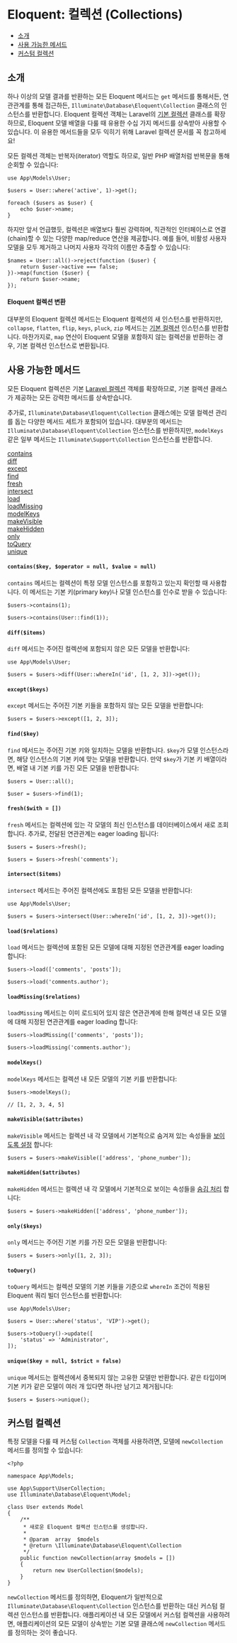 # Eloquent: 컬렉션 (Collections)

- [소개](#introduction)
- [사용 가능한 메서드](#available-methods)
- [커스텀 컬렉션](#custom-collections)

<a name="introduction"></a>
## 소개

하나 이상의 모델 결과를 반환하는 모든 Eloquent 메서드는 `get` 메서드를 통해서든, 연관관계를 통해 접근하든, `Illuminate\Database\Eloquent\Collection` 클래스의 인스턴스를 반환합니다. Eloquent 컬렉션 객체는 Laravel의 [기본 컬렉션](/docs/{{version}}/collections) 클래스를 확장하므로, Eloquent 모델 배열을 다룰 때 유용한 수십 가지 메서드를 상속받아 사용할 수 있습니다. 이 유용한 메서드들을 모두 익히기 위해 Laravel 컬렉션 문서를 꼭 참고하세요!

모든 컬렉션 객체는 반복자(iterator) 역할도 하므로, 일반 PHP 배열처럼 반복문을 통해 순회할 수 있습니다:

```
use App\Models\User;

$users = User::where('active', 1)->get();

foreach ($users as $user) {
    echo $user->name;
}
```

하지만 앞서 언급했듯, 컬렉션은 배열보다 훨씬 강력하며, 직관적인 인터페이스로 연결(chain)할 수 있는 다양한 map/reduce 연산을 제공합니다. 예를 들어, 비활성 사용자 모델을 모두 제거하고 나머지 사용자 각각의 이름만 추출할 수 있습니다:

```
$names = User::all()->reject(function ($user) {
    return $user->active === false;
})->map(function ($user) {
    return $user->name;
});
```

<a name="eloquent-collection-conversion"></a>
#### Eloquent 컬렉션 변환

대부분의 Eloquent 컬렉션 메서드는 Eloquent 컬렉션의 새 인스턴스를 반환하지만, `collapse`, `flatten`, `flip`, `keys`, `pluck`, `zip` 메서드는 [기본 컬렉션](/docs/{{version}}/collections) 인스턴스를 반환합니다. 마찬가지로, `map` 연산이 Eloquent 모델을 포함하지 않는 컬렉션을 반환하는 경우, 기본 컬렉션 인스턴스로 변환됩니다.

<a name="available-methods"></a>
## 사용 가능한 메서드

모든 Eloquent 컬렉션은 기본 [Laravel 컬렉션](/docs/{{version}}/collections#available-methods) 객체를 확장하므로, 기본 컬렉션 클래스가 제공하는 모든 강력한 메서드를 상속받습니다.

추가로, `Illuminate\Database\Eloquent\Collection` 클래스에는 모델 컬렉션 관리를 돕는 다양한 메서드 세트가 포함되어 있습니다. 대부분의 메서드는 `Illuminate\Database\Eloquent\Collection` 인스턴스를 반환하지만, `modelKeys` 같은 일부 메서드는 `Illuminate\Support\Collection` 인스턴스를 반환합니다.

<div id="collection-method-list" markdown="1">

[contains](#method-contains)  
[diff](#method-diff)  
[except](#method-except)  
[find](#method-find)  
[fresh](#method-fresh)  
[intersect](#method-intersect)  
[load](#method-load)  
[loadMissing](#method-loadMissing)  
[modelKeys](#method-modelKeys)  
[makeVisible](#method-makeVisible)  
[makeHidden](#method-makeHidden)  
[only](#method-only)  
[toQuery](#method-toquery)  
[unique](#method-unique)

</div>

<a name="method-contains"></a>
#### `contains($key, $operator = null, $value = null)`

`contains` 메서드는 컬렉션이 특정 모델 인스턴스를 포함하고 있는지 확인할 때 사용합니다. 이 메서드는 기본 키(primary key)나 모델 인스턴스를 인수로 받을 수 있습니다:

```
$users->contains(1);

$users->contains(User::find(1));
```

<a name="method-diff"></a>
#### `diff($items)`

`diff` 메서드는 주어진 컬렉션에 포함되지 않은 모든 모델을 반환합니다:

```
use App\Models\User;

$users = $users->diff(User::whereIn('id', [1, 2, 3])->get());
```

<a name="method-except"></a>
#### `except($keys)`

`except` 메서드는 주어진 기본 키들을 포함하지 않는 모든 모델을 반환합니다:

```
$users = $users->except([1, 2, 3]);
```

<a name="method-find"></a>
#### `find($key)`

`find` 메서드는 주어진 기본 키와 일치하는 모델을 반환합니다. `$key`가 모델 인스턴스라면, 해당 인스턴스의 기본 키에 맞는 모델을 반환합니다. 만약 `$key`가 기본 키 배열이라면, 배열 내 기본 키를 가진 모든 모델을 반환합니다:

```
$users = User::all();

$user = $users->find(1);
```

<a name="method-fresh"></a>
#### `fresh($with = [])`

`fresh` 메서드는 컬렉션에 있는 각 모델의 최신 인스턴스를 데이터베이스에서 새로 조회합니다. 추가로, 전달된 연관관계는 eager loading 됩니다:

```
$users = $users->fresh();

$users = $users->fresh('comments');
```

<a name="method-intersect"></a>
#### `intersect($items)`

`intersect` 메서드는 주어진 컬렉션에도 포함된 모든 모델을 반환합니다:

```
use App\Models\User;

$users = $users->intersect(User::whereIn('id', [1, 2, 3])->get());
```

<a name="method-load"></a>
#### `load($relations)`

`load` 메서드는 컬렉션에 포함된 모든 모델에 대해 지정된 연관관계를 eager loading 합니다:

```
$users->load(['comments', 'posts']);

$users->load('comments.author');
```

<a name="method-loadMissing"></a>
#### `loadMissing($relations)`

`loadMissing` 메서드는 이미 로드되어 있지 않은 연관관계에 한해 컬렉션 내 모든 모델에 대해 지정된 연관관계를 eager loading 합니다:

```
$users->loadMissing(['comments', 'posts']);

$users->loadMissing('comments.author');
```

<a name="method-modelKeys"></a>
#### `modelKeys()`

`modelKeys` 메서드는 컬렉션 내 모든 모델의 기본 키를 반환합니다:

```
$users->modelKeys();

// [1, 2, 3, 4, 5]
```

<a name="method-makeVisible"></a>
#### `makeVisible($attributes)`

`makeVisible` 메서드는 컬렉션 내 각 모델에서 기본적으로 숨겨져 있는 속성들을 [보이도록 설정](/docs/{{version}}/eloquent-serialization#hiding-attributes-from-json) 합니다:

```
$users = $users->makeVisible(['address', 'phone_number']);
```

<a name="method-makeHidden"></a>
#### `makeHidden($attributes)`

`makeHidden` 메서드는 컬렉션 내 각 모델에서 기본적으로 보이는 속성들을 [숨김 처리](/docs/{{version}}/eloquent-serialization#hiding-attributes-from-json) 합니다:

```
$users = $users->makeHidden(['address', 'phone_number']);
```

<a name="method-only"></a>
#### `only($keys)`

`only` 메서드는 주어진 기본 키를 가진 모든 모델을 반환합니다:

```
$users = $users->only([1, 2, 3]);
```

<a name="method-toquery"></a>
#### `toQuery()`

`toQuery` 메서드는 컬렉션 모델의 기본 키들을 기준으로 `whereIn` 조건이 적용된 Eloquent 쿼리 빌더 인스턴스를 반환합니다:

```
use App\Models\User;

$users = User::where('status', 'VIP')->get();

$users->toQuery()->update([
    'status' => 'Administrator',
]);
```

<a name="method-unique"></a>
#### `unique($key = null, $strict = false)`

`unique` 메서드는 컬렉션에서 중복되지 않는 고유한 모델만 반환합니다. 같은 타입이며 기본 키가 같은 모델이 여러 개 있다면 하나만 남기고 제거됩니다:

```
$users = $users->unique();
```

<a name="custom-collections"></a>
## 커스텀 컬렉션

특정 모델을 다룰 때 커스텀 `Collection` 객체를 사용하려면, 모델에 `newCollection` 메서드를 정의할 수 있습니다:

```
<?php

namespace App\Models;

use App\Support\UserCollection;
use Illuminate\Database\Eloquent\Model;

class User extends Model
{
    /**
     * 새로운 Eloquent 컬렉션 인스턴스를 생성합니다.
     *
     * @param  array  $models
     * @return \Illuminate\Database\Eloquent\Collection
     */
    public function newCollection(array $models = [])
    {
        return new UserCollection($models);
    }
}
```

`newCollection` 메서드를 정의하면, Eloquent가 일반적으로 `Illuminate\Database\Eloquent\Collection` 인스턴스를 반환하는 대신 커스텀 컬렉션 인스턴스를 반환합니다. 애플리케이션 내 모든 모델에서 커스텀 컬렉션을 사용하려면, 애플리케이션의 모든 모델이 상속받는 기본 모델 클래스에 `newCollection` 메서드를 정의하는 것이 좋습니다.